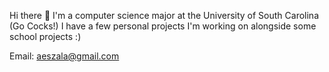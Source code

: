 Hi there 👋
I'm a computer science major at the University of South Carolina (Go Cocks!)
I have a few personal projects I'm working on alongside some school projects :)

Email: aeszala@gmail.com

<!--
**aeszala/aeszala** is a ✨ _special_ ✨ repository because its `README.md` (this file) appears on your GitHub profile.

Here are some ideas to get you started:

- 🔭 I’m currently working on ...
- 🌱 I’m currently learning ...
- 👯 I’m looking to collaborate on ...
- 🤔 I’m looking for help with ...
- 💬 Ask me about ...
- 📫 How to reach me: ...
- 😄 Pronouns: ...
- ⚡ Fun fact: ...
-->
